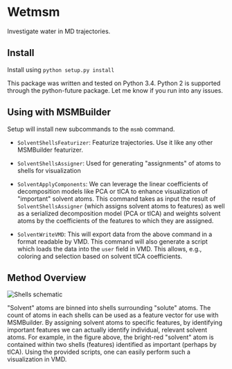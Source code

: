 Wetmsm
======

Investigate water in MD trajectories.

Install
-------

Install using `python setup.py install`

This package was written and tested on Python 3.4. Python 2 is supported
through the python-future package. Let me know if you run into any issues.


Using with MSMBuilder
------------------

Setup will install new subcommands to the `msmb` command.

 - `SolventShellsFeaturizer`: Featurize trajectories. Use it like any other
                              MSMBuilder featurizer.
 - `SolventShellsAssigner`:   Used for generating "assignments" of atoms
                              to shells for visualization

 - `SolventApplyComponents`:  We can leverage the linear coefficients of 
                              decomposition models like PCA or tICA
                              to enhance visualization of "important"
                              solvent atoms. This command takes as input
                              the result of `SolventShellsAssigner` (which
                              assigns solvent atoms to features) as well
                              as a serialized decomposition model
                              (PCA or tICA) and weights solvent atoms
                              by the coefficients of the features to
                              which they are assigned.
                              
 - `SolventWriteVMD`:         This will export data from the above command
                              in a format readable by VMD. This command
                              will also generate a script which loads
                              the data into the `user` field in VMD. This
                              allows, e.g., coloring and selection based
                              on solvent tICA coefficients.
                        
Method Overview
---------------
![Shells schematic](/doc/source/assets/shell_fig_clip.png)

"Solvent" atoms are binned into shells surrounding "solute" atoms. The
count of atoms in each shells can be used as a feature vector for use
with MSMBuilder. By assigning solvent atoms to specific features, by
identifying important features we can actually identify individual,
relevant solvent atoms. For example, in the figure above, the bright-red
"solvent" atom is contained within two shells (features) identified as
important (perhaps by tICA). Using the provided scripts, one can
easily perform such a visualization in VMD. 
